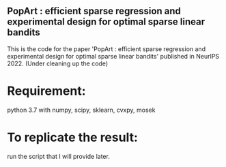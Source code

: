 ## PopArt : efficient sparse regression and experimental design for optimal sparse linear bandits
This is the code for the paper 'PopArt : efficient sparse regression and experimental design for optimal sparse linear bandits' published in NeurIPS 2022.
(Under cleaning up the code)

# Requirement:
python 3.7 with numpy, scipy, sklearn, cvxpy, mosek

# To replicate the result:
run the script that I will provide later. 
